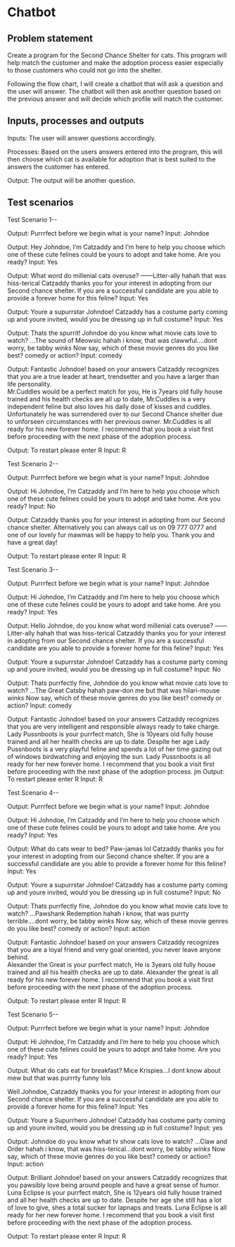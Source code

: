 # Chatbot

## Problem statement

Create a program for the Second Chance Shelter for cats. This program will help match the customer and make the adoption process easier especially to those customers who could not go into the shelter.

Following the flow chart, I will create a chatbot that will ask a question and the user will answer. The chatbot will then ask another question based on the previous answer and will decide which profile will match the customer.

## Inputs, processes and outputs

Inputs: The user will answer questions accordingly.

Processes: Based on the users answers entered into the program, this will then choose which cat is available for adoption that is best suited to the answers the customer has entered.

Output: The output will be another question.

## Test scenarios

Test Scenario 1--

Output: Purrrfect before we begin what is your name?
Input: Johndoe

Output: Hey Johndoe, I’m Catzaddy and I’m here to help you choose which one of these cute felines could be yours to adopt and take home. Are you ready?
Input: Yes

Output: What word do millenial cats overuse? ——Litter-ally hahah that was hiss-terical
Catzaddy thanks you for your interest in adopting from our Second chance shelter. If you are a successful candidate are you able to provide a forever home for this feline?
Input: Yes

Output: Youre a supurrstar Johndoe!
Catzaddy has a costume party coming up and youre invited, would you be dressing up in full costume?
Input: Yes

Output: Thats the spurrit!
Johndoe do you know what movie cats love to watch?
…The sound of Meowsic hahah i know, that was clawwful….dont worry, be tabby _winks_
Now say, which of these movie genres do you like best? comedy or action?
Input: comedy

Output: Fantastic Johndoe! based on your answers Catzaddy recognizes that you are a true leader at heart, trendsetter and you have a larger than life personality.  
Mr.Cuddles would be a perfect match for you,
He is 7years old fully house trained and his health checks are all up to date, Mr.Cuddles is a very independent feline but also loves his daily dose of kisses and cuddles.
Unfortunately he was surrendered over to our Second Chance shelter due to unforseen circumstances with her previous owner.
Mr.Cuddles is all ready for his new forever home. I recommend that you book a visit first before proceeding with the next phase of the adoption process.

Output: To restart please enter R
Input: R

Test Scenario 2--

Output: Purrrfect before we begin what is your name?
Input: Johndoe

Output: Hi Johndoe, I’m Catzaddy and I’m here to help you choose which one of these cute felines could be yours to adopt and take home. Are you ready?
Input: No

Output: Catzaddy thanks you for your interest in adopting from our Second chance shelter. Alternatively you can always call us on 09 777 0777 and one of our lovely fur mawmas will be happy to help you.
Thank you and have a great day!

Output: To restart please enter R
Input: R

Test Scenario 3--

Output: Purrrfect before we begin what is your name?
Input: Johndoe

Output: Hi Johndoe, I’m Catzaddy and I’m here to help you choose which one of these cute felines could be yours to adopt and take home. Are you ready?
Input: Yes

Output: Hello Johndoe, do you know what word millenial cats overuse? ——Litter-ally hahah that was hiss-terical
Catzaddy thanks you for your interest in adopting from our Second chance shelter. If you are a successful candidate are you able to provide a forever home for this feline?
Input: Yes

Output: Youre a supurrstar Johndoe!
Catzaddy has a costume party coming up and youre invited, would you be dressing up in full costume?
Input: No

Output: Thats purrfectly fine,
Johndoe do you know what movie cats love to watch?
…The Great Catsby hahah paw-don me but that was hilari-mouse _winks_
Now say, which of these movie genres do you like best? comedy or action?
Input: comedy

Output: Fantastic Johndoe! based on your answers Catzaddy recognizes that you are very intelligent and responsible always ready to take charge.
Lady Pussnboots is your purrfect match,
She is 10years old fully house trained and all her health checks are up to date. Despite her age Lady Pussnboots is a very playful feline and spends a lot of her time gazing out of windows birdwatching and enjoying the sun.
Lady Pussnboots is all ready for her new forever home. I recommend that you book a visit first before proceeding with the next phase of the adoption process.
jm
Output: To restart please enter R
Input: R

Test Scenario 4--

Output: Purrrfect before we begin what is your name?
Input: Johndoe

Output: Hi Johndoe, I’m Catzaddy and I’m here to help you choose which one of these cute felines could be yours to adopt and take home. Are you ready?
Input: Yes

Output: What do cats wear to bed? Paw-jamas lol
Catzaddy thanks you for your interest in adopting from our Second chance shelter. If you are a successful candidate are you able to provide a forever home for this feline?
Input: Yes

Output: Youre a supurrstar Johndoe!
Catzaddy has a costume party coming up and youre invited, would you be dressing up in full costume?
Input: No

Output: Thats purrfectly fine,
Johndoe do you know what movie cats love to watch?
…Pawshank Redemption hahah i know, that was purrty terrible….dont worry, be tabby _winks_
Now say, which of these movie genres do you like best? comedy or action?
Input: action

Output: Fantastic Johndoe! based on your answers Catzaddy recognizes that you are a loyal friend and very goal oriented, you never leave anyone behind.  
Alexander the Great is your purrfect match,
He is 3years old fully house trained and all his health checks are up to date.
Alexander the great is all ready for his new forever home. I recommend that you book a visit first before proceeding with the next phase of the adoption process.

Output: To restart please enter R
Input: R

Test Scenario 5--

Output: Purrrfect before we begin what is your name?
Input: Johndoe

Output: Hi Johndoe, I’m Catzaddy and I’m here to help you choose which one of these cute felines could be yours to adopt and take home. Are you ready?
Input: Yes

Output:
What do cats eat for breakfast?
Mice Krispies...I dont know about mew but that was purrrty funny lols

Well Johndoe, Catzaddy thanks you for your interest in adopting from our Second chance shelter. If you are a successful candidate are you able to provide a forever home for this feline?
Input: Yes

Output: Youre a Supurrhero Johndoe!
Catzaddy has costume party coming up and youre invited, would you be dressing up in full costume?
Input: yes

Output: Johndoe do you know what tv show cats love to watch?
…Claw and Order hahah i know, that was hiss-terical…dont worry, be tabby _winks_
Now say, which of these movie genres do you like best? comedy or action?
Input: action

Output: Brilliant Johndoe! based on your answers Catzaddy recognizes that you pawsibly love being around people and have a great sense of humor.
Luna Eclipse is your purrfect match,
She is 12years old fully house trained and all her health checks are up to date. Despite her age she still has a lot of love to give, shes a total sucker for lapnaps and treats.
Luna Eclipse is all ready for her new forever home. I recommend that you book a visit first before proceeding with the next phase of the adoption process.

Output: To restart please enter R
Input: R

